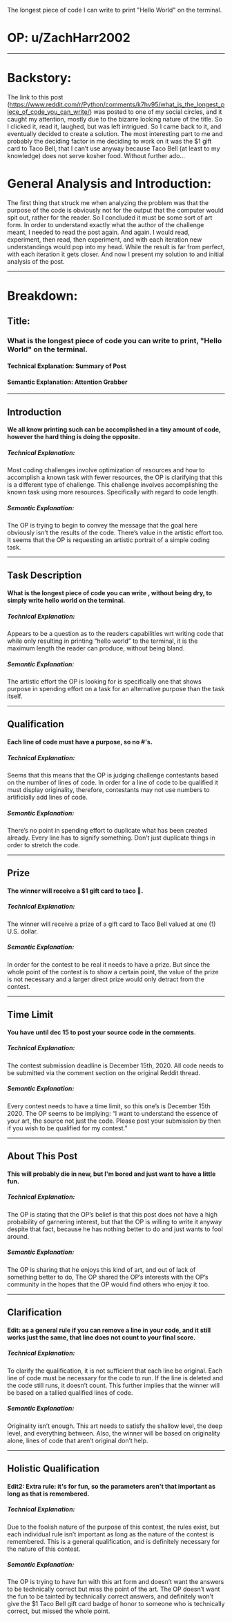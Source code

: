 The longest piece of code I can write to print "Hello World" on the terminal.
# OP: u/ZachHarr2002

-----------

# Backstory:
The link to this post (https://www.reddit.com/r/Python/comments/k7hv95/what_is_the_longest_piece_of_code_you_can_write/) was posted to one of my social circles, and it caught my attention, mostly due to the bizarre looking nature of the title. So I clicked it, read it, laughed, but was left intrigued. So I came back to it, and eventually decided to create a solution. The most interesting part to me and probably the deciding factor in me deciding to work on it was the $1 gift card to Taco Bell, that I can’t use anyway because Taco Bell (at least to my knowledge) does not serve kosher food. Without further ado…
# General Analysis and Introduction:
The first thing that struck me when analyzing the problem was that the purpose of the code is obviously not for the output that the computer would spit out, rather for the reader. So I concluded it must be some sort of art form. In order to understand exactly what the author of the challenge meant, I needed to read the post again. And again. I would read, experiment, then read, then experiment, and with each iteration new understandings would pop into my head. While the result is far from perfect, with each iteration it gets closer. And now I present my solution to and initial analysis of the post.

-------------

# Breakdown:
## Title:
### What is the longest piece of code you can write to print, "Hello World" on the terminal.
#### Technical Explanation: Summary of Post
#### Semantic Explanation: Attention Grabber

-------------

## Introduction
#### We all know printing such can be accomplished in a tiny amount of code, however the hard thing is doing the opposite.
##### Technical Explanation:
Most coding challenges involve optimization of resources and how to accomplish a known task with fewer resources, the OP is clarifying that this is a different type of challenge. This challenge involves accomplishing the known task using more resources. Specifically with regard to code length.
##### Semantic Explanation:
The OP is trying to begin to convey the message that the goal here obviously isn’t the results of the code. There’s value in the artistic effort too. It seems that the OP is requesting an artistic portrait of a simple coding task.

-------------

## Task Description
#### What is the longest piece of code you can write , without being dry, to simply write hello world on the terminal.
##### Technical Explanation:
Appears to be a question as to the readers capabilities wrt writing code that while only resulting in printing “hello world” to the terminal, it is the maximum length the reader can produce, without being bland.
##### Semantic Explanation:
The artistic effort the OP is looking for is specifically one that shows purpose in spending effort on a task for an alternative purpose than the task itself. 

-------------

## Qualification
#### Each line of code must have a purpose, so no #'s.
##### Technical Explanation:
Seems that this means that the OP is judging challenge contestants based on the number of lines of code. In order for a line of code to be qualified it must display originality, therefore, contestants may not use numbers to artificially add lines of code. 
##### Semantic Explanation:
There’s no point in spending effort to duplicate what has been created already. Every line has to signify something. Don’t just duplicate things in order to stretch the code.

-------------

## Prize
#### The winner will receive a $1 gift card to taco 🔔.
##### Technical Explanation:
The winner will receive a prize of a gift card to Taco Bell valued at one (1) U.S. dollar. 
##### Semantic Explanation:
In order for the contest to be real it needs to have a prize. But since the whole point of the contest is to show a certain point, the value of the prize is not necessary and a larger direct prize would only detract from the contest.

-------------

## Time Limit
#### You have until dec 15 to post your source code in the comments.
##### Technical Explanation:
The contest submission deadline is December 15th,  2020. All code needs to be submitted via the comment section on the original Reddit thread.
##### Semantic Explanation:
Every contest needs to have a time limit, so this one’s is December 15th 2020. The OP seems to be implying: “I want to understand the essence of your art, the source not just the code. Please post your submission by then if you wish to be qualified for my contest.”

-------------

## About This Post
#### This will probably die in new, but I'm bored and just want to have a little fun.
##### Technical Explanation:
The OP is stating that the OP’s belief is that this post does not have a high probability of garnering interest, but that the OP is willing to write it anyway despite that fact, because he has nothing better to do and just wants to fool around.
##### Semantic Explanation:
The OP is sharing that he enjoys this kind of art, and out of lack of something better to do, The OP shared the OP’s interests with the OP’s community in the hopes that the OP would find others who enjoy it too.

-------------

## Clarification
#### Edit: as a general rule if you can remove a line in your code, and it still works just the same, that line does not count to your final score.
##### Technical Explanation:
To clarify the qualification, it is not sufficient that each line be original. Each line of code must be necessary for the code to run. If the line is deleted and the code still runs, it doesn’t count. This further implies that the winner will be based on a tallied qualified lines of code.
##### Semantic Explanation:
Originality isn’t enough. This art needs to satisfy the shallow level, the deep level, and everything between. Also, the winner will be based on originality alone, lines of code that aren’t original don’t help.


-------------

## Holistic Qualification
#### Edit2: Extra rule: it's for fun, so the parameters aren't that important as long as that is remembered.
##### Technical Explanation:
Due to the foolish nature of the purpose of this contest, the rules exist, but each individual rule isn’t important as long as the nature of the contest is remembered. This is a general qualification, and is definitely necessary for the nature of this contest.
##### Semantic Explanation:
The OP is trying to have fun with this art form and doesn’t want the answers to be technically correct but miss the point of the art. The OP doesn’t want the fun to be tainted by technically correct answers, and definitely won’t give the $1 Taco Bell gift card badge of honor to someone who is technically correct, but missed the whole point.
